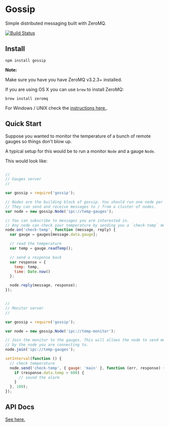 # Gossip

Simple distributed messaging built with ZeroMQ.

[![Build Status](https://travis-ci.org/matomesc/gossip.png)](https://travis-ci.org/matomesc/gossip)

## Install

```
npm install gossip
```

**Note:**

Make sure you have you have ZeroMQ v3.2.3+ installed.

If you are using OS X you can use `brew` to install ZeroMQ:

```
brew install zeromq
```

For Windows / UNIX check the [instructions here.](http://www.zeromq.org/intro:get-the-software).

## Quick Start

Suppose you wanted to monitor the temperature of a bunch of remote gauges so things don't blow up.

A typical setup for this would be to run a monitor `Node` and a gauge `Node`.

This would look like:

```javascript

//
// Gauges server
//

var gossip = require('gossip');

// Nodes are the building block of gossip. You should run one node per process.
// They can send and receive messages to / from a cluster of nodes.
var node = new gossip.Node('ipc://temp-gauges');

// You can subscribe to messages you are interested in.
// Any node can check your temperature by sending you a `check-temp` message. Yay!
node.on('check-temp', function (message, reply) {
  var gauge = gauges[message.data.gauge];

  // read the temperature
  var temp = gauge.readTemp();

  // send a response back
  var response = {
    temp: temp,
    time: Date.now()
  };

  node.reply(message, response);
});


//
// Monitor server
//

var gossip = require('gossip');

var node = new gossip.Node('ipc://temp-monitor');

// Join the monitor to the gauges. This will allows the node to send messages to any nodes that are known
// by the node you are connecting to.
node.join('ipc://temp-gauges');

setInterval(function () {
  // check temperature
  node.send('check-temp', { gauge: 'main' }, function (err, response) {
    if (response.data.temp > 600) {
      // sound the alarm
    }
  }, 100);
});
```

## API Docs

[See here.](http://github.com)